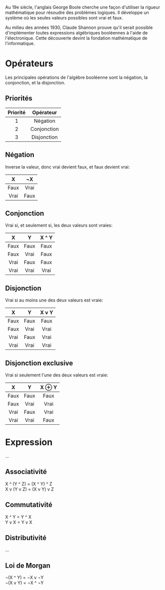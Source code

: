 Au 19e siècle, l'anglais George Boole cherche une façon d'utiliser la rigueur mathématique pour résoudre des problèmes logiques. Il développe un système où les seules valeurs possibles sont vrai et faux.

Au milieu des années 1930, Claude Shannon prouve qu'il serait possible d'implémenter toutes expressions algébriques booléennes à l'aide de l'électronique. Cette découverte devint la fondation mathématique de l'informatique.

# Opérateurs

Les principales opérations de l'algèbre booléenne sont la négation, la conjonction, et la disjonction.

## Priorités

|Priorité|Opérateur  |
|:------:|:---------:|
|1       |Négation   |
|2       |Conjonction|
|3       |Disjonction|

## Négation

Inverse la valeur, donc vrai devient faux, et faux devient vrai:

|X   |¬X  |
|:--:|:--:|
|Faux|Vrai|
|Vrai|Faux|

## Conjonction

Vrai si, et seulement si, les deux valeurs sont vraies:

| X | Y |X ^ Y|
|:-:|:-:|:---:|
| Faux | Faux |  Faux  |
| Faux | Vrai |  Faux  |
| Vrai | Faux |  Faux  |
| Vrai | Vrai |  Vrai  |

## Disjonction

Vrai si au moins une des deux valeurs est vraie:

| X | Y |X v Y|
|:-:|:-:|:---:|
| Faux | Faux |  Faux  |
| Faux | Vrai |  Vrai  |
| Vrai | Faux |  Vrai  |
| Vrai | Vrai |  Vrai  |

## Disjonction exclusive

Vrai si seulement l'une des deux valeurs est vraie:

| X | Y |X ⊕ Y|
|:-:|:-:|:----:|
| Faux | Faux |  Faux   |
| Faux | Vrai |  Vrai   |
| Vrai | Faux |  Vrai   |
| Vrai | Vrai |  Faux   |

# Expression

...

## Associativité

X ^ (Y ^ Z) = (X ^ Y) ^ Z<br>
X v (Y v Z) = (X v Y) v Z

## Commutativité

X ^ Y = Y ^ X<br>
Y v X = Y v X

## Distributivité

...

## Loi de Morgan

¬(X ^ Y) = ¬X v ¬Y<br>
¬(X v Y) = ¬X ^ ¬Y
